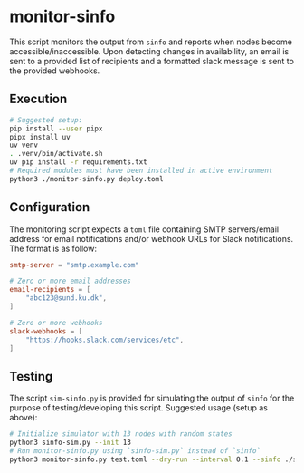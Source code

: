 # monitor-sinfo

This script monitors the output from `sinfo` and reports when nodes become accessible/inaccessible. Upon detecting changes in availability, an email is sent to a provided list of recipients and a formatted slack message is sent to the provided webhooks.

## Execution

```bash
# Suggested setup:
pip install --user pipx
pipx install uv
uv venv
. .venv/bin/activate.sh
uv pip install -r requirements.txt
# Required modules must have been installed in active environment
python3 ./monitor-sinfo.py deploy.toml
```

## Configuration

The monitoring script expects a `toml` file containing SMTP servers/email address for email notifications and/or webhook URLs for Slack notifications. The format is as follow:

```toml
smtp-server = "smtp.example.com"

# Zero or more email addresses
email-recipients = [
    "abc123@sund.ku.dk",
]

# Zero or more webhooks
slack-webhooks = [
    "https://hooks.slack.com/services/etc",
]
```

## Testing

The script `sim-sinfo.py` is provided for simulating the output of `sinfo` for the purpose of testing/developing this script. Suggested usage (setup as above):

```bash
# Initialize simulator with 13 nodes with random states
python3 sinfo-sim.py --init 13
# Run monitor-sinfo.py using `sinfo-sim.py` instead of `sinfo`
python3 monitor-sinfo.py test.toml --dry-run --interval 0.1 --sinfo ./sinfo-sim.py
```
